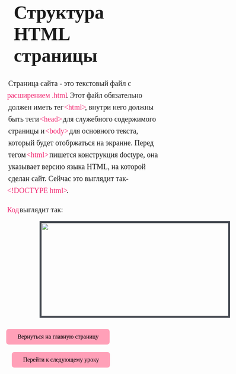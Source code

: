 <!DOCTYPE html>
<html lang="en">
<head>
	<title>Структура HTML страницы</title>
	<link rel="preconnect" href="https://fonts.googleapis.com">
	<link rel="preconnect" href="https://fonts.gstatic.com" crossorigin>
	<link href="https://fonts.googleapis.com/css2?family=Anonymous+Pro:ital,wght@0,400;0,700;1,400;1,700&family=PT+Mono&display=swap" rel="stylesheet">
	<style type="text/css">
	* {
		font-family: "Anonymous Pro";
		margin: 10px;
		}
	p, h1, h2, h3, button {
		padding-left: 10%;
		padding-right: 10%;
		padding-top: 15px;
		padding-bottom: 10px;
	}
	p {
		font-size: 20px;
		line-height: 32px;
		padding-bottom: 10px;
		margin: -5px;
	}
	h1 {
		font-size: 50px;
	}
	img {
		margin-left: 130px;
		border: 5px solid;
		border-color: #42474f;
	}
	.color{
		color:#f1256f
	}
	span {
		margin-left: -3px;
		margin-right:-3px;
	}
	button {
		padding: .75rem 1.25rem;
		border-radius: 7px;
		background-color: #FFA0B8;
		border: none;
		font-size: 1rem;
	}
	a {
		text-decoration: none;
		color: black;
	}
	.button1 {
		margin-left: -5px;
	}
	</style>
</head>
<body>
	<h1>Структура HTML страницы</h1>
	<p>Страница сайта - это текстовый файл с <span class="color">расширением .html</span>. Этот файл обязательно должен иметь тег <span class="color">&#60;html&#62;</span>, внутри него должны быть теги <span class="color">&#60;head&#62;</span> для служебного содержимого страницы и <span class="color">&#60;body&#62;</span> для основного текста, который будет отобржаться на экранне. Перед  тегом <span class="color">&#60;html&#62;</span> пишется конструкция doctype, она указывает версию языка HTML, на которой сделан сайт. Сейчас это выглядит так- <span class="color">&#60;!DOCTYPE html&#62;</span>.
	</p>
	<p><span class="color">Код</span> выглядит так:</p>
	<img 
	src="C:\Users\Аделина\OneDrive\Desktop\проект\img\код со структурой HTML страницы.png"
	height="250px" 
	width="600px" 
	>
	<p>
		<button class="button1"><a href="Учебник HTML.html">Вернуться на главную страницу</a></button>
		<button><a href="Абзацы.htmll">Перейти к следующему уроку</a></button>
	</p>
</body>
</html> 
